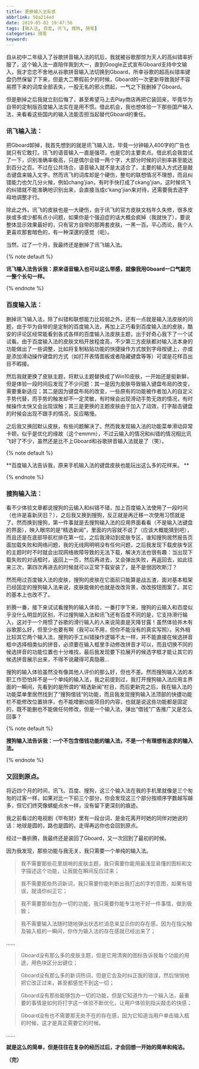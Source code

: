 ```yaml
---
title: 更换输入法有感
abbrlink: 50a214ed
date: 2019-05-02 19:47:56
tags: [输入法, 百度, 讯飞, 搜狗, 随笔]
categories: 随笔 
keyword:
---
```


自从初中二年级入了谷歌拼音输入法的坑后，我就被谷歌那惊为天人的高纠错率折服了，这个输入法一直陪伴我到大一，直到Google正式宣布Gboard支持中文输入，我才恋恋不舍地从谷歌拼音输入法切换到Gboard，所幸谷歌的超高纠错率键盘仍然保留了下来，但是大二寒假前夕的时候，Gboard的一次更新导致我好不容易攒下来的词库全部丢失，一股无名的邪火燃起，一气之下我删掉了Gboard。  <!--more-->  

但是删掉之后我就立刻后悔了，甚至希望马上去Play商店再把它装回来，毕竟华为自带的定制版百度输入法实在是用不惯。借此机会，我也想体验一下那些国产输入法，来看看这些国内的输入法能否担当起替代Gboard的重任。  

### 讯飞输入法：

把Gboard卸掉，我首先想到的就是讯飞输入法，毕竟一分钟输入400字的广告也就只有它敢打。讯飞的语音输入一直是强项，也是它的主要卖点。借此机会我尝试了一下，识别准确率极高，只是偶尔会错一两个字，大部分时候的识别率甚至能达到百分之百。不过在公共场合，语音输入就不是太适合了，主要的输入方式还是敲击键盘来输入文字。然而讯飞的词库却是个硬伤，整句的联想情况不理想，而且纠错能力也欠几分火候，例如chang’jian，有时手快打成了ckang'jian，这时候讯飞的纠错就不能准确地识别出来，会直接当成c'kang'jian来对待，还需要我去逐字母地调整才行。  

除此之外，讯飞的皮肤也是一大硬伤，由于讯飞的官方皮肤文档年久失修，很多皮肤或多或少都有点小问题，如果你是个强迫症的话大概会疯掉（我就快了），要说整体显示效果最好的，只有官方自带的那两套皮肤，一黑一百。平心而论，我个人更喜欢那套暗色的，有一种深邃的感觉（呃）。  

当然，过了一个月，我最终还是删掉了讯飞输入法。  

{% note default %}  

**讯飞输入法告诉我：原来语音输入也可以这么带感，就像我用Gboard一口气敲完一整个长句一样。**  

{% endnote %}

### 百度输入法：

删掉讯飞输入法，除了纠错和联想能力比较弱之外，还有一点就是输入法皮肤的问题，由于华为自带的是定制的百度输入法，再加上正巧看到百度输入法的皮肤，酷安的评论区经常能看到各式各样的百度输入法皮肤主题，出于好奇心我下了一个试试看。由于百度输入法的皮肤文档开放程度高，不少第三方皮肤都对输入法本身的功能做出了一些调整，比如将复制粘贴功能的快捷操作方式放到字母按键上，亦或是添加滑动操作键盘的方式（如打开表情面板或者隐藏键盘等等）可谓是花样百出目不暇接。  

然后我就更换了皮肤主题，将默认主题替换成了Win10皮肤，一开始还是挺新鲜，但是体验一段时间后发现了不少问题：其一是因为皮肤导致输入键盘布局的改变，需要重新适应；其二是因为键盘布局的改变，一些原有的功能被作者加入的自定义手势代替，而手势的触发却不一定灵敏，有时候会出现滑动手势无效的情况，有时候操作太快又会出现误触；其三是更换的主题皮肤由于加入了动效，打字敲击键盘的时候会出现不跟手的情况，反应略慢。  

之后我又换回默认皮肤，有些问题解决了。然而我发现输入法的功能菜单滑动异常卡顿，似乎是优化的缘故（这个emmm），不过云输入的情况和纠错的情况相比讯飞好了不少，虽然还是比不上Gboard和谷歌拼音输入法就是了（笑）。    

{% note default %}

**百度输入法告诉我，原来手机输入法的键盘皮肤也能玩出这么多的花样来。  **  

{% endnote %}

### 搜狗输入法：  

看不少体验文章都说搜狗的云输入和纠错不错，加上百度输入法使用了一段时间（也许是喜新厌旧？），之后我又换到搜狗，反正就是再迁移一次使用习惯就是了。然而换到搜狗，第一件事就是去搜狗输入法的应用界面看看（不是输入法键盘的界面），映入眼帘的是“精选新闻”，里面的内容就不说了（应该大概能猜到吧），而且还是在底部导航栏排在第一位，之后我滑动到皮肤专区，谁知搜狗居然报告页面加载失败和网络问题，我的无线网明明没有任何问题，之后我发现下载皮肤专区的主题时时不时就会出现网络故障导致的无法下载，解决方法也很有趣：当出现下载失败的对话框时，返回上一页，然后再进去，又会弹出失败，再返回去，如此往来三次，第四次再进去的时候就可以正常下载安装了，是不是很因吹斯汀？  

然而用过百度输入法的皮肤，搜狗的皮肤在它面前只能算是战五渣，面对基本框架已经固定的搜狗输入法来说，皮肤能做的也就是改改背景，改改按钮图案了。其它的基本上也改不了。  

折腾一番，接下来试试看搜狗的输入体验，一番打字下来，搜狗的云输入和百度似乎没什么明显的区别，不过搜狗输入法和讯飞还有百度不同的是，它支持滑行输入，这对于一个用惯了谷歌的滑行输入的人来说简直是天降甘露！虽然体验并木有谷歌那么好，但至少也要有啊（我可以不用，但你不能没有的真实写照）。另外相比较其它两个输入法，搜狗的手工纠错操作逻辑不太一样，并不能直接在候选拼音框中选择相类似的拼音，必须要在输入框里手动修改拼音才可以，而且切换不同的候选拼音的功能位置也十分难找，最后我发现要下拉展开的候选字框才能让其它的候选拼音展示出来，不得不说藏得可真隐蔽...  

搜狗的输入体验虽然没有像其他人评价的那么好，但也不差。然而搜狗输入法的本职工作恐怕并不是一个单纯的输入法，我之前提到过，我打开搜狗输入法应用主界面的一瞬间，先看到的是所谓的“精选新闻”栏目，而后更新完之后，我在输入法的功能菜单里居然找到了“搜狗借钱“的功能，而且我发现搜狗输入法顶部的快捷功能栏不能修改位置排序，也不能增删功能项目的内容，也就是说这些功能都是固定的，既不能删也不能做任何修改，但是一个输入法，弹出“借钱”广告推广又是怎么回事？  

{% note default %}  

**搜狗输入法告诉我：一个不包含借钱功能的输入法，不是一个有理想有追求的输入法。**  

{% endnote %}  

### 又回到原点。

将近四个月的时间，讯飞、百度、搜狗，这三个输入法在我的手机里就像是三个匆匆的过客一样，如果对比一下前三个部分，你会发现这三个部分按顺序字数越写越多，但它们终究像蜻蜓点水一样，没有留下更深刻的痕迹。

我之前看过的电视剧《毕有财》里有一段台词，是金花离开时她的同伴对她说的话：地球是圆的，路也是圆的，走得再远你也会回到原点。  

经过一番折腾，我最终还是装回了Gboard，又一次回到了最初的时候。  

因为我发现，那些功能与我无关，我只需要一个单纯的输入法。  

> 我不需要那些花里胡哨的皮肤主题，我只需要你能用最浅显易懂的图标和文字描述这个功能，让我能在瞬间反应过来；  

> 我不需要那些热词新词，我只需要你能判断出我打出的字的意图，如果有错误，就请你纠正它；  

> 我不需要那些包办一切的功能，我只需要你能专注地干好一件事情，做到极致；  

> 我不需要输入法随时随地弹出状态栏消息来显示你的存在感，因为在指尖触及输入框的一瞬间，你作为输入法的存在感就已经出来了；  

......  

> Gboard没有那么多的皮肤主题，但是它用清爽的图标告诉我每个功能的用途，用色块区分出键位；  

> Gboard没有那么多的新词热词，但是它会及时纠正我的错误，然后悄悄地把它改正过来，甚至都感觉不到这一切；  

> Gboard没有那些能够包办一切的功能，但是它知道作为一个输入法，最重要的事情是如何将打字这一体验不断优化，让用户体验到指尖敲击的快感；  

> Gboard没有也不需要那无处不在的存在感，因为它知道当用户单击输入框的时候，这才是真正需要它的时候。 

......

**就是这么的简单，但是往往在复杂的经历过后，才会回想一开始的简单和纯洁。**  

**（完）**  

<head><script defer src="https://use.fontawesome.com/releases/v5.5.0/js/all.js"></script><script defer src="https://use.fontawesome.com/releases/v5.5.0/js/v4-shims.js"></script></head><link rel="stylesheet" href="https://use.fontawesome.com/releases/v5.5.0/css/all.css">
